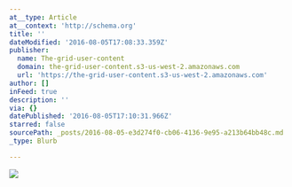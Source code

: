 ```yaml
---
at__type: Article
at__context: 'http://schema.org'
title: ''
dateModified: '2016-08-05T17:08:33.359Z'
publisher:
  name: The-grid-user-content
  domain: the-grid-user-content.s3-us-west-2.amazonaws.com
  url: 'https://the-grid-user-content.s3-us-west-2.amazonaws.com'
author: []
inFeed: true
description: ''
via: {}
datePublished: '2016-08-05T17:10:31.966Z'
starred: false
sourcePath: _posts/2016-08-05-e3d274f0-cb06-4136-9e95-a213b64bb48c.md
_type: Blurb

---
```

![](https://imgflo.herokuapp.com/graph/vahj1ThiexotieMo/62888c7d0dbe60bc91661fe51ac3e49c/croprotate.jpg?cropheight=1920&cropwidth=1080&degrees=-270&input=https%3A%2F%2Fthe-grid-user-content.s3-us-west-2.amazonaws.com%2F8f280466-eb34-48e9-89b0-4673ce2b7f11.jpg&x=0&y=0)